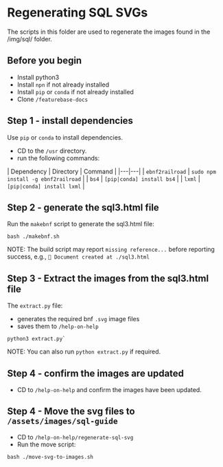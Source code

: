 # Regenerating SQL SVGs

The scripts in this folder are used to regenerate the images found in the /img/sql/ folder.

## Before you begin

* Install python3
* Install `npn` if not already installed
* Install `pip` or `conda` if not already installed
* Clone `/featurebase-docs`

## Step 1 - install dependencies

Use `pip` or `conda` to install dependencies.

* CD to the `/usr` directory.
* run the following commands:

| Dependency | Directory | Command |
|---|---|
| `ebnf2railroad` | `sudo npm install -g ebnf2railroad` |
| `bs4` | `[pip|conda] install bs4` |
| `lxml` | `[pip|conda] install lxml` |

## Step 2 - generate the sql3.html file

Run the `makebnf` script to generate the sql3.html file:

```
bash ./makebnf.sh
```

NOTE: The build script may report `missing reference...` before reporting success, e.g., `📜 Document created at ./sql3.html`

## Step 3 - Extract the images from the sql3.html file

The `extract.py` file:
* generates the required bnf `.svg` image files
* saves them to `/help-on-help`

```
python3 extract.py`
```

NOTE: You can also run `python extract.py` if required.

## Step 4 - confirm the images are updated

* CD to `/help-on-help` and confirm the images have been updated.

## Step 4 - Move the svg files to `/assets/images/sql-guide`

* CD to `/help-on-help/regenerate-sql-svg`
* Run the move script:

```
bash ./move-svg-to-images.sh
```
